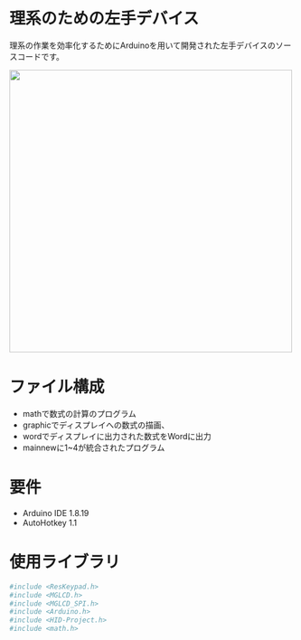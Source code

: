 
# 理系のための左手デバイス
 
理系の作業を効率化するためにArduinoを用いて開発された左手デバイスのソースコードです。

<img src="https://github.com/user-attachments/assets/b983c4e5-0416-40fc-8d79-f8e1a0795413" width="500">
 
# ファイル構成
 
* mathで数式の計算のプログラム
* graphicでディスプレイへの数式の描画、
* wordでディスプレイに出力された数式をWordに出力
* mainnewに1~4が統合されたプログラム

# 要件
 
* Arduino IDE 1.8.19
* AutoHotkey 1.1
 
# 使用ライブラリ
 
```bash
#include <ResKeypad.h>
#include <MGLCD.h>
#include <MGLCD_SPI.h>
#include <Arduino.h>
#include <HID-Project.h>
#include <math.h>
```
 
